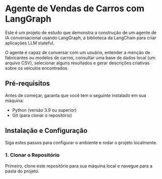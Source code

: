 # Agente de Vendas de Carros com LangGraph

Este é um projeto de estudo que demonstra a construção de um agente de IA conversacional usando LangGraph, a biblioteca da LangChain para criar aplicações LLM stateful.

O agente é capaz de conversar com um usuário, entender a menção de fabricantes ou modelos de carros, consultar uma base de dados local (um arquivo CSV), selecionar alguns resultados e gerar descrições criativas sobre os veículos encontrados.

## Pré-requisitos

Antes de começar, garanta que você tem o seguinte instalado em sua máquina:
* Python (versão 3.9 ou superior)
* Git (para clonar o repositório)

## Instalação e Configuração

Siga estes passos para configurar o ambiente e rodar o projeto localmente.

### 1. Clonar o Repositório

Primeiro, clone este repositório para sua máquina local e navegue para a pasta do projeto.
